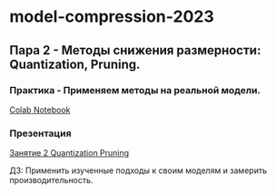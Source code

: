 # model-compression-2023
## Пара 2 - Методы снижения размерности: Quantization, Pruning.

### Практика - Применяем методы на реальной модели.
[Colab Notebook](https://colab.research.google.com/drive/1iccFr1D0XlLnskcU6qXn7T_-oEtIyOmK?usp=sharing)


### Презентация
[Занятие 2 Quantization Pruning](https://docs.google.com/presentation/d/1eRN2oPUED6aRwVvzQD_UnDHtVUXlW4-mHm9L3bXRyYU/edit?usp=sharing)

ДЗ: Применить изученные подходы к своим моделям и замерить производительность.
